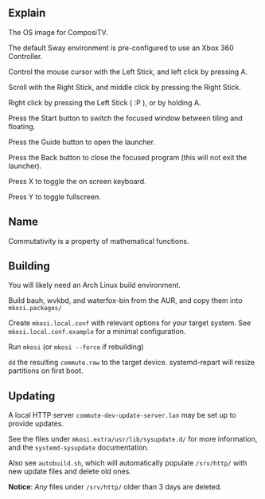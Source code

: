 ## Explain
The OS image for ComposiTV.

The default Sway environment is pre-configured to use an Xbox 360 Controller.

Control the mouse cursor with the Left Stick, and left click by pressing A.

Scroll with the Right Stick, and middle click by pressing the Right Stick.

Right click by pressing the Left Stick ( :P ), or by holding A.

Press the Start button to switch the focused window between tiling and floating.

Press the Guide button to open the launcher.

Press the Back button to close the focused program (this will not exit the launcher).

Press X to toggle the on screen keyboard.

Press Y to toggle fullscreen.

## Name
Commutativity is a property of mathematical functions.

## Building
You will likely need an Arch Linux build environment.

Build bauh, wvkbd, and waterfox-bin from the AUR,
and copy them into `mkosi.packages/`

Create `mkosi.local.conf` with relevant options for your target system.
See `mkosi.local.conf.example` for a minimal configuration.

Run `mkosi` (or `mkosi --force` if rebuilding)

`dd` the resulting `commute.raw` to the target device.
systemd-repart will resize partitions on first boot.

## Updating
A local HTTP server `commute-dev-update-server.lan` may be set up to provide updates.

See the files under `mkosi.extra/usr/lib/sysupdate.d/` for more information, and the `systemd-sysupdate` documentation.

Also see `autobuild.sh`, which will automatically populate `/srv/http/` with new update files and delete old ones.

**Notice**: *Any* files under `/srv/http/` older than 3 days are deleted.
